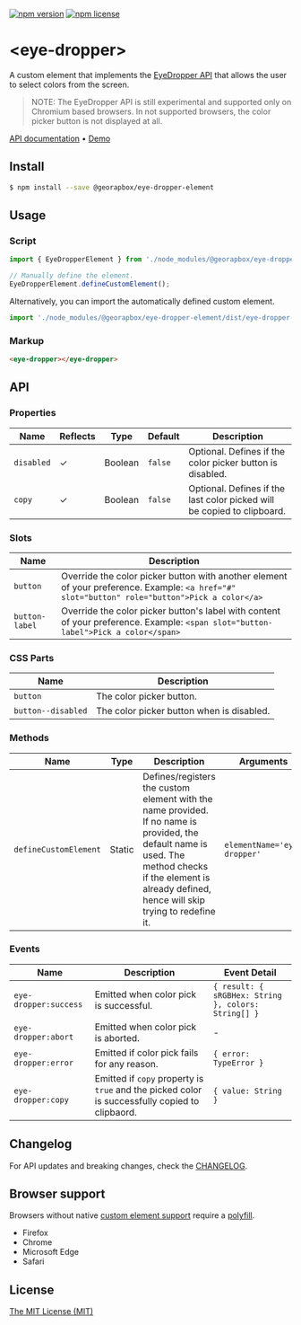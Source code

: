 [![npm version](https://img.shields.io/npm/v/@georapbox/eye-dropper-element.svg)](https://www.npmjs.com/package/@georapbox/eye-dropper-element)
[![npm license](https://img.shields.io/npm/l/@georapbox/eye-dropper-element.svg)](https://www.npmjs.com/package/@georapbox/eye-dropper-element)

[demo]: https://georapbox.github.io/eye-dropper-element/
[support]: https://caniuse.com/#feat=custom-elementsv1
[polyfill]: https://github.com/webcomponents/polyfills/tree/master/packages/custom-elements
[license]: https://georapbox.mit-license.org/@2022
[changelog]: https://github.com/georapbox/eye-dropper-element/blob/main/CHANGELOG.md

# &lt;eye-dropper&gt;

A custom element that implements the [EyeDropper API](https://developer.mozilla.org/en-US/docs/Web/API/EyeDropper) that allows the user to select colors from the screen.

> NOTE: The EyeDropper API is still experimental and supported only on Chromium based browsers. In not supported browsers, the color picker button is not displayed at all.

[API documentation](#api) &bull; [Demo][demo]

## Install

```sh
$ npm install --save @georapbox/eye-dropper-element
```

## Usage

### Script

```js
import { EyeDropperElement } from './node_modules/@georapbox/eye-dropper-element/dist/eye-dropper.js';

// Manually define the element.
EyeDropperElement.defineCustomElement();
```

Alternatively, you can import the automatically defined custom element.

```js
import './node_modules/@georapbox/eye-dropper-element/dist/eye-dropper-defined.js';
```

### Markup

```html
<eye-dropper></eye-dropper>
```

## API

### Properties
| Name | Reflects | Type | Default | Description |
| ---- | -------- | ---- | ------- | ----------- |
| `disabled` | ✓ | Boolean | `false` | Optional. Defines if the color picker button is disabled. |
| `copy` | ✓ | Boolean | `false` | Optional. Defines if the last color picked will be copied to clipboard. |

### Slots

| Name | Description |
| ---- | ----------- |
| `button` | Override the color picker button with another element of your preference. Example: `<a href="#" slot="button" role="button">Pick a color</a>` |
| `button-label` | Override the color picker button's label with content of your preference. Example: `<span slot="button-label">Pick a color</span>` |

### CSS Parts

| Name | Description |
| ---- | ----------- |
| `button` | The color picker button. |
| `button--disabled` | The color picker button when is disabled. |

### Methods

| Name | Type | Description | Arguments |
| ---- | ---- | ----------- | --------- |
| `defineCustomElement` | Static | Defines/registers the custom element with the name provided. If no name is provided, the default name is used. The method checks if the element is already defined, hence will skip trying to redefine it. | `elementName='eye-dropper'` |

### Events

| Name | Description | Event Detail |
| ---- | ----------- | ------------ |
| `eye-dropper:success` | Emitted when color pick is successful. | `{ result: { sRGBHex: String }, colors: String[] }` |
| `eye-dropper:abort` | Emitted when color pick is aborted. | - |
| `eye-dropper:error` | Emitted if color pick fails for any reason. | `{ error: TypeError }` |
| `eye-dropper:copy` | Emitted if `copy` property is `true` and the picked color is successfully copied to clipbaord. | `{ value: String }` |

## Changelog

For API updates and breaking changes, check the [CHANGELOG][changelog].

## Browser support

Browsers without native [custom element support][support] require a [polyfill][polyfill].

- Firefox
- Chrome
- Microsoft Edge
- Safari

## License

[The MIT License (MIT)][license]

